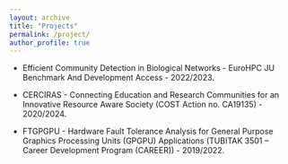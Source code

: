 ```yaml
---
layout: archive
title: "Projects"
permalink: /project/
author_profile: true
---
```




- Efficient Community Detection in Biological Networks - EuroHPC JU Benchmark And Development Access - 2022/2023.

- CERCIRAS - Connecting Education and Research Communities for an Innovative Resource Aware Society (COST Action no. CA19135) - 2020/2024.

- FTGPGPU - Hardware Fault Tolerance Analysis for General Purpose Graphics Processing Units (GPGPU) Applications (TUBITAK 3501 – Career Development Program (CAREER)) - 2019/2022.
